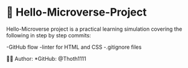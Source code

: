 # :open_book: Hello-Microverse-Project
Hello-Microverse project is a practical learning simulation covering the following in step by step commits:

-GitHub flow
-linter for HTML and CSS
-.gitignore files

:man_student: Author:
*GitHub: @Thoth1111